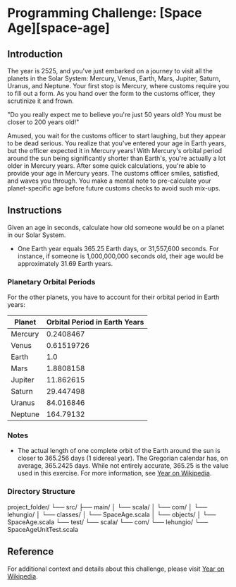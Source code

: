 # Programming Challenge: [Space Age][space-age]

## Introduction

The year is 2525, and you've just embarked on a journey to visit all the planets in the Solar System: Mercury, Venus, Earth, Mars, Jupiter, Saturn, Uranus, and Neptune. Your first stop is Mercury, where customs require you to fill out a form. As you hand over the form to the customs officer, they scrutinize it and frown. 

"Do you really expect me to believe you're just 50 years old? You must be closer to 200 years old!"

Amused, you wait for the customs officer to start laughing, but they appear to be dead serious. You realize that you've entered your age in Earth years, but the officer expected it in Mercury years! With Mercury's orbital period around the sun being significantly shorter than Earth's, you're actually a lot older in Mercury years. After some quick calculations, you're able to provide your age in Mercury years. The customs officer smiles, satisfied, and waves you through. You make a mental note to pre-calculate your planet-specific age before future customs checks to avoid such mix-ups.

## Instructions

Given an age in seconds, calculate how old someone would be on a planet in our Solar System.

- One Earth year equals 365.25 Earth days, or 31,557,600 seconds. For instance, if someone is 1,000,000,000 seconds old, their age would be approximately 31.69 Earth years.

### Planetary Orbital Periods

For the other planets, you have to account for their orbital period in Earth years:

| Planet   | Orbital Period in Earth Years |
|----------|-------------------------------|
| Mercury  | 0.2408467                     |
| Venus    | 0.61519726                    |
| Earth    | 1.0                           |
| Mars     | 1.8808158                     |
| Jupiter  | 11.862615                     |
| Saturn   | 29.447498                     |
| Uranus   | 84.016846                     |
| Neptune  | 164.79132                     |

### Notes

- The actual length of one complete orbit of the Earth around the sun is closer to 365.256 days (1 sidereal year). The Gregorian calendar has, on average, 365.2425 days. While not entirely accurate, 365.25 is the value used in this exercise. For more information, see [Year on Wikipedia](https://en.wikipedia.org/wiki/Year).

### Directory Structure
project_folder/
└── src/
    ├── main/
    │   └── scala/
    │       └── com/
    │           └── lehungio/
    │               └── classes/
    │                   └── SpaceAge.scala
    │               └── objects/
    │                   └── SpaceAge.scala
    └── test/
        └── scala/
            └── com/
                └── lehungio/
                    └── SpaceAgeUnitTest.scala

## Reference

For additional context and details about this challenge, please visit [Year on Wikipedia](https://en.wikipedia.org/wiki/Year).